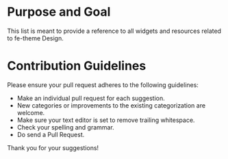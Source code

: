 # Purpose and Goal
This list is meant to provide a reference to all widgets and resources related to fe-theme Design.
 
# Contribution Guidelines
 
Please ensure your pull request adheres to the following guidelines:
 
- Make an individual pull request for each suggestion.
- New categories or improvements to the existing categorization are welcome.
- Make sure your text editor is set to remove trailing whitespace.
- Check your spelling and grammar.
- Do send a Pull Request.
 
Thank you for your suggestions!
